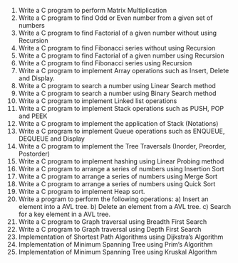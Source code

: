 
1.	Write a C program to perform Matrix Multiplication
2.	Write a C program to find Odd or Even number from a given set of numbers
3.	Write a C program to find Factorial of a given number without using Recursion
4.	Write a C program to find Fibonacci series without using Recursion
5.	Write a C program to find Factorial of a given number using Recursion
6.	Write a C program to find Fibonacci series using Recursion
7.	Write a C program to implement Array operations such as Insert, Delete and Display.
8.	Write a C program to search a number using Linear Search method
9.	Write a C program to search a number using Binary Search method 
10.	Write a C program to implement Linked list operations
11.	Write a C program to implement Stack operations such as PUSH, POP and PEEK
12.	Write a C program to implement the application of Stack (Notations)
13.	Write a C program to implement Queue operations such as ENQUEUE, DEQUEUE and Display 
14.	Write a C program to implement the Tree Traversals (Inorder, Preorder, Postorder)
15.	Write a C program to implement hashing using Linear Probing method
16.	Write a C program to arrange a series of numbers using Insertion Sort 
17.	Write a C program to arrange a series of numbers using Merge Sort
18.	Write a C program to arrange a series of numbers using Quick Sort
19.	Write a C program to implement Heap sort.
20.	Write a program to perform the following operations:
a) Insert an element into a AVL tree.
b) Delete an element from a AVL tree.
c) Search for a key element in a AVL tree.
21.	Write a C program to Graph traversal using Breadth First Search 
22.	Write a C program to Graph traversal using Depth First Search
23.	Implementation of Shortest Path Algorithms using Dijkstra’s Algorithm
24.	Implementation of Minimum Spanning Tree using Prim’s Algorithm
25.	Implementation of Minimum Spanning Tree using Kruskal Algorithm

